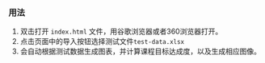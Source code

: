 ### 用法

1. 双击打开 `index.html` 文件，用谷歌浏览器或者360浏览器打开。
2. 点击页面中的导入按钮选择测试文件`test-data.xlsx`
3. 会自动根据测试数据生成图表，并计算课程目标达成度，以及生成相应图像。